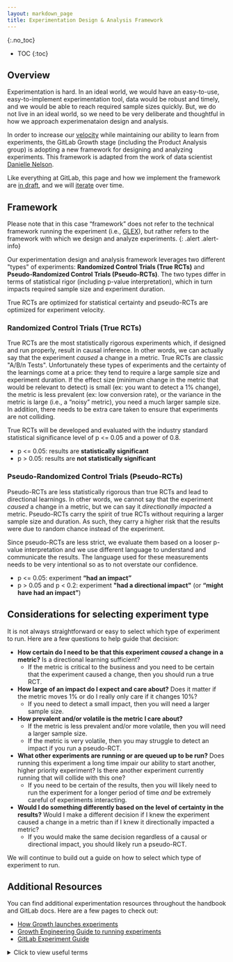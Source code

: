 ```yaml
---
layout: markdown_page
title: Experimentation Design & Analysis Framework
---
```


<!---## On this page---->

{:.no_toc}

- TOC
{:toc}

## Overview

Experimentation is hard. In an ideal world, we would have an easy-to-use, easy-to-implement 
experimentation tool, data would be robust and timely, and we would be able to reach required 
sample sizes quickly. But, we do not live in an ideal world, so we need to be very deliberate and 
thoughtful in how we approach experimenataion design and analysis.

In order to increase our [velocity](/handbook/engineering/development/growth/#experiment-cadence) 
while maintaining our ability to learn from experiments, the GitLab Growth stage (including the 
Product Analysis group) is adopting a new framework for designing and analyzing experiments. This 
framework is adapted from the work of data scientist [Danielle Nelson](https://www.linkedin.com/in/daniellevnelson/). 

Like everything at GitLab, this page and how we implement the framework are [in draft](/handbook/values/#everything-is-in-draft), 
and we will [iterate](/handbook/values/#iteration) over time.

## Framework

Please note that in this case “framework” does not refer to the technical framework running the 
experiment (i.e., [GLEX](https://docs.gitlab.com/ee/development/experiment_guide/gitlab_experiment.html)), 
but rather refers to the framework with which we design and analyze experiments.
{: .alert .alert-info}

Our experimentation design and analysis framework leverages two different "types" of experiments: 
**Randomized Control Trials (True RCTs)** and **Pseudo-Randomized Control Trials (Pseudo-RCTs)**. The 
two types differ in terms of statistical rigor (including p-value interpretation), which in turn 
impacts required sample size and experiment duration.

True RCTs are optimized for statistical certainty and pseudo-RCTs are optimized for experiment velocity.

### Randomized Control Trials (True RCTs)

True RCTs are the most statistically rigorous experiments which, if designed and run properly, result 
in causal inference. In other words, we can actually say that the experiment _caused_ a change 
in a metric. True RCTs are classic "A/B/n Tests". Unfortunately these types of experiments and the 
certainty of the learnings come at a price: they tend to require a large sample size and experiment 
duration. If the effect size (minimum change in the metric that would be relevant to detect) is 
small (ex: you want to detect a 1% change), the metric is less prevalent (ex: low conversion rate), 
or the variance in the metric is large (i.e., a “noisy” metric), you need a much larger sample 
size. In addition, there needs to be extra care taken to ensure that experiments are not colliding.

True RCTs will be developed and evaluated with the industry standard statistical significance level 
of p <= 0.05 and a power of 0.8.
* p <= 0.05: results are **statistically significant**
* p > 0.05: results are **not statistically significant**

### Pseudo-Randomized Control Trials (Pseudo-RCTs)

Pseudo-RCTs are less statistically rigorous than true RCTs and lead to directional learnings. In 
other words, we cannot say that the experiment _caused_ a change in a metric, but we can say 
it _directionally impacted_ a metric. Pseudo-RCTs carry the spirit of true RCTs without 
requiring a larger sample size and duration. As such, they carry a higher risk that the results 
were due to random chance instead of the experiment.

Since pseudo-RCTs are less strict, we evaluate them based on a looser p-value interpretation 
and we use different language to understand and communicate the results. The language used for 
these measurements needs to be very intentional so as to not overstate our confidence.
* p <= 0.05: experiment **“had an impact”**
* p > 0.05 and p < 0.2: experiment **"had a directional impact"** (or **“might have had an impact”**)

## Considerations for selecting experiment type

It is not always straightforward or easy to select which type of experiment to run. Here are a 
few questions to help guide that decision:
* **How certain do I need to be that this experiment _caused_ a change in a metric?** Is a 
directional learning sufficient?
  * If the metric is critical to the business and you need to be certain that the experiment 
  caused a change, then you should run a true RCT.
* **How large of an impact do I expect and care about?** Does it matter if the metric moves 1% 
or do I really only care if it changes 10%?
  * If you need to detect a small impact, then you will need a larger sample size.
* **How prevalent and/or volatile is the metric I care about?**
  * If the metric is less prevalent and/or more volatile, then you will need a larger sample size.
  * If the metric is very volatile, then you may struggle to detect an impact if you run a pseudo-RCT.
* **What other experiments are running or are queued up to be run?** Does running this experiment 
a long time impair our ability to start another, higher priority experiment? Is there another 
experiment currently running that will collide with this one?
  * If you need to be certain of the results, then you will likely need to run the experiment for 
  a longer period of time _and_ be extremely careful of experiments interacting.
* **Would I do something differently based on the level of certainty in the results?** Would I make a 
different decision if I knew the experiment caused a change in a metric than if I knew it 
directionally impacted a metric?
  * If you would make the same decision regardless of a causal or directional impact, you should 
  likely run a pseudo-RCT.

We will continue to build out a guide on how to select which type of experiment to run.

## Additional Resources

You can find additional experimentation resources throughout the handbook and GitLab docs. 
Here are a few pages to check out:

* [How Growth launches experiments](/handbook/product/growth/#how-growth-launches-experiments)
* [Growth Engineering Guide to running experiments](/handbook/engineering/development/growth/#running-experiments)
* [GitLab Experiment Guide](https://docs.gitlab.com/ee/development/experiment_guide/)

<details markdown="1">
  <summary markdown="span">Click to view useful terms</summary>

Here are some useful terms used in the context of experimentation:

* **Null hypothesis (H<sub>0</sub>):** The default hypothesis that there is no relationship between variables. In experimentation, we are trying to disprove or reject the null hypothesis.
  * In experimentation, we are trying to disprove or reject the null hypothesis.
* **Alternative hypothesis (H<sub>1</sub> or H<sub>A</sub>):** The hypothesis that there is a relationship between variables, the opposite of the null hypothesis.
* **Type I error:** The rejection of a true null hypothesis, a "false positive".
* **Type II error:** The non-rejection of a false null hypothesis, a "false negative".
* **Alpha (α):** The probability of committing a Type I error (returning a "false positive"), sometimes called the significance level.
  * The industry standard is α = 0.05, which is the value we use for RCTs but not necessarily for pseudo-RCTs.
  * This value is set _before_ an experiment starts.
* **p-value:** The probability that the observed results are due to random chance, _assuming the null hypothesis is true_.
  * Ex: p=0.03 means that there is a 3% chance that the results you are seeing are due to chance.
  * See the sections above about p-value interpretation for each experiment type.
* **Statistical significance:** Results are considered to be statistically significant if p <= α.
* **Confidence interval (CI):** Range of values that is likely to include a given value within a given confidence level (1-α).
* **Beta (β):** The probability of committing a Type II error (returning a "false negative").
* **Power (1-β):** The probability of correctly rejecting the null hypothesis. In other words, your ability to detect a difference between experiment variations where there is actually a difference between groups.
  * The industry standard for Power is 0.8.
* **Effect size:** The magnitidue of difference between groups.
  * We use minimum effect size when designing up experiments (what is the minimum change we want to detect).
* **Sample size:** The number of observations (people, namespaces, etc) included in an experiment.
  * We calculate the minimum sample size required to detect a given size impact in a given metric.

</details>

